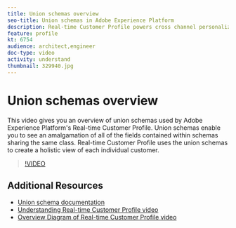 ```yaml
---
title: Union schemas overview
seo-title: Union schemas in Adobe Experience Platform
description: Real-time Customer Profile powers cross channel personalization at scale through each phase of the customer journey. Batch or Streaming data can be enabled for the Real-time Customer Profile by enabling both the schema and corresponding dataset.
feature: profile
kt: 6754
audience: architect,engineer
doc-type: video
activity: understand
thumbnail: 329940.jpg
---
```


# Union schemas overview

This video gives you an overview of union schemas used by Adobe Experience Platform's Real-time Customer Profile. Union schemas enable you to see an amalgamation of all of the fields contained within schemas sharing the same class. Real-time Customer Profile uses the union schemas to create a holistic view of each individual customer.

>[!VIDEO](https://video.tv.adobe.com/v/329940?quality=12&learn=on)

## Additional Resources

* [Union schema documentation](https://experienceleague.adobe.com/docs/experience-platform/profile/ui/union-schema.html)
* [Understanding Real-time Customer Profile video](understanding-the-real-time-customer-profile.md)
* [Overview Diagram of Real-time Customer Profile video](overview-diagram.md)
